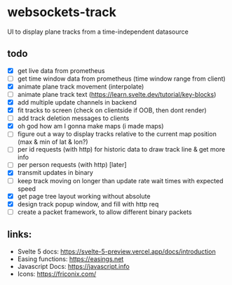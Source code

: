 # websockets-track
UI to display plane tracks from a time-independent datasource

## todo
- [x] get live data from prometheus
- [ ] get time window data from prometheus (time window range from client)
- [x] animate plane track movement (interpolate)
- [ ] animate plane track text (https://learn.svelte.dev/tutorial/key-blocks)
- [x] add multiple update channels in backend
- [x] fit tracks to screen (check on clientside if OOB, then dont render)
- [ ] add track deletion messages to clients
- [x] oh god how am I gonna make maps (i made maps)
- [ ] figure out a way to display tracks relative to the current map position (max & min of lat & lon?)
- [ ] per id requests (with http) for historic data to draw track line & get more info
- [ ] per person requests (with http) [later]
- [x] transmit updates in binary
- [ ] keep track moving on longer than update rate wait times with expected speed
- [x] get page tree layout working without absolute
- [x] design track popup window, and fill with http req
- [ ] create a packet framework, to allow different binary packets

## links:
- Svelte 5 docs: https://svelte-5-preview.vercel.app/docs/introduction
- Easing functions: https://easings.net
- Javascript Docs: https://javascript.info
- Icons: https://friconix.com/
